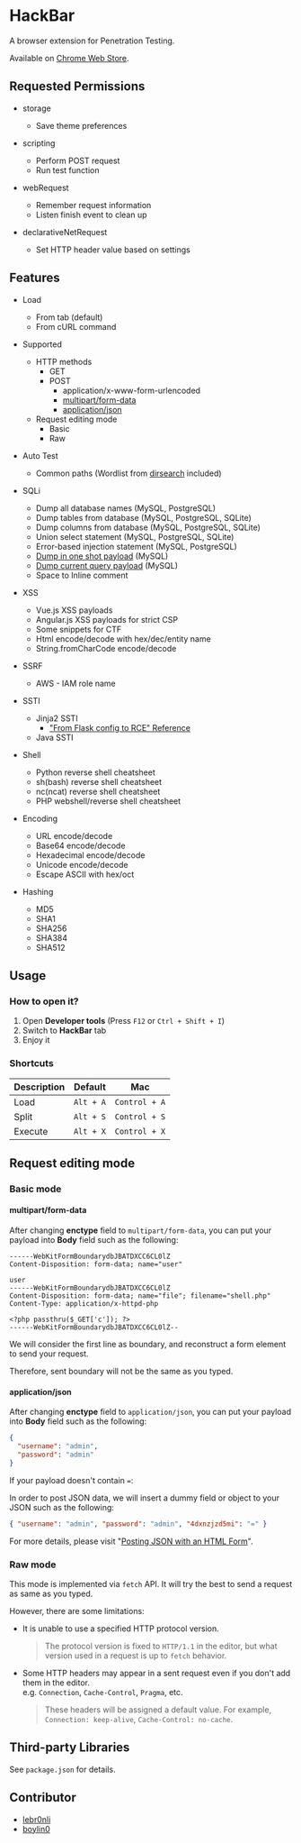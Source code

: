 # HackBar

A browser extension for Penetration Testing.

Available on [Chrome Web Store](https://chrome.google.com/webstore/detail/hackbar/ginpbkfigcoaokgflihfhhmglmbchinc).

## Requested Permissions

- storage

  - Save theme preferences

- scripting

  - Perform POST request
  - Run test function

- webRequest

  - Remember request information
  - Listen finish event to clean up

- declarativeNetRequest
  - Set HTTP header value based on settings

## Features

- Load

  - From tab (default)
  - From cURL command

- Supported

  - HTTP methods
    - GET
    - POST
      - application/x-www-form-urlencoded
      - [multipart/form-data](#multipartform-data)
      - [application/json](#applicationjson)
  - Request editing mode
    - Basic
    - Raw

- Auto Test

  - Common paths (Wordlist from [dirsearch](https://github.com/maurosoria/dirsearch/blob/master/db/dicc.txt) included)

- SQLi

  - Dump all database names (MySQL, PostgreSQL)
  - Dump tables from database (MySQL, PostgreSQL, SQLite)
  - Dump columns from database (MySQL, PostgreSQL, SQLite)
  - Union select statement (MySQL, PostgreSQL, SQLite)
  - Error-based injection statement (MySQL, PostgreSQL)
  - [Dump in one shot payload](https://github.com/swisskyrepo/PayloadsAllTheThings/blob/master/SQL%20Injection/MySQL%20Injection.md#mysql-dios---dump-in-one-shot) (MySQL)
  - [Dump current query payload](https://github.com/swisskyrepo/PayloadsAllTheThings/blob/master/SQL%20Injection/MySQL%20Injection.md#mysql-current-queries) (MySQL)
  - Space to Inline comment

- XSS

  - Vue.js XSS payloads
  - Angular.js XSS payloads for strict CSP
  - Some snippets for CTF
  - Html encode/decode with hex/dec/entity name
  - String.fromCharCode encode/decode

- SSRF

  - AWS - IAM role name

- SSTI

  - Jinja2 SSTI
    - ["From Flask config to RCE" Reference](https://twitter.com/realgam3/status/1184747565415358469)
  - Java SSTI

- Shell

  - Python reverse shell cheatsheet
  - sh(bash) reverse shell cheatsheet
  - nc(ncat) reverse shell cheatsheet
  - PHP webshell/reverse shell cheatsheet

- Encoding

  - URL encode/decode
  - Base64 encode/decode
  - Hexadecimal encode/decode
  - Unicode encode/decode
  - Escape ASCII with hex/oct

- Hashing
  - MD5
  - SHA1
  - SHA256
  - SHA384
  - SHA512

## Usage

### How to open it?

1. Open **Developer tools** (Press `F12` or `Ctrl + Shift + I`)
2. Switch to **HackBar** tab
3. Enjoy it

### Shortcuts

| Description | Default   | Mac           |
| ----------- | --------- | ------------- |
| Load        | `Alt + A` | `Control + A` |
| Split       | `Alt + S` | `Control + S` |
| Execute     | `Alt + X` | `Control + X` |

## Request editing mode

### Basic mode

#### multipart/form-data

After changing **enctype** field to `multipart/form-data`, you can put your payload into **Body** field such as the following:

```text
------WebKitFormBoundarydbJBATDXCC6CL0lZ
Content-Disposition: form-data; name="user"

user
------WebKitFormBoundarydbJBATDXCC6CL0lZ
Content-Disposition: form-data; name="file"; filename="shell.php"
Content-Type: application/x-httpd-php

<?php passthru($_GET['c']); ?>
------WebKitFormBoundarydbJBATDXCC6CL0lZ--
```

We will consider the first line as boundary, and reconstruct a form element to send your request.

Therefore, sent boundary will not be the same as you typed.

#### application/json

After changing **enctype** field to `application/json`, you can put your payload into **Body** field such as the following:

```json
{
  "username": "admin",
  "password": "admin"
}
```

If your payload doesn't contain `=`:

In order to post JSON data, we will insert a dummy field or object to your JSON such as the following:

```json
{ "username": "admin", "password": "admin", "4dxnzjzd5mi": "=" }
```

For more details, please visit "[Posting JSON with an HTML Form](https://systemoverlord.com/2016/08/24/posting-json-with-an-html-form.html)".

### Raw mode

This mode is implemented via `fetch` API. It will try the best to send a request as same as you typed.

However, there are some limitations:

- It is unable to use a specified HTTP protocol version.
  > The protocol version is fixed to `HTTP/1.1` in the editor, but what version used in a request is up to `fetch` behavior.
- Some HTTP headers may appear in a sent request even if you don't add them in the editor.<br/>
  e.g. `Connection`, `Cache-Control`, `Pragma`, etc.
  > These headers will be assigned a default value. For example, `Connection: keep-alive`, `Cache-Control: no-cache`.

## Third-party Libraries

See `package.json` for details.

## Contributor

- [lebr0nli](https://github.com/lebr0nli)
- [boylin0](https://github.com/boylin0)
